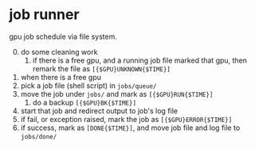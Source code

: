 # job runner

gpu job schedule via file system.

0. do some cleaning work
    1. if there is a free gpu, and a running job file marked that gpu, then remark the file as `[{$GPU}UNKNOWN{$TIME}]`
1. when there is a free gpu
2. pick a job file (shell script) in `jobs/queue/`
3. move the job under `jobs/` and mark as `[{$GPU}RUN{$TIME}]`
    1. do a backup `[{$GPU}BK{$TIME}]`
4. start that job and redirect output to job's log file
5. if fail, or exception raised, mark the job as `[{$GPU}ERROR{$TIME}]`
6. if success, mark as `[DONE{$TIME}]`, and move job file and log file to `jobs/done/`
